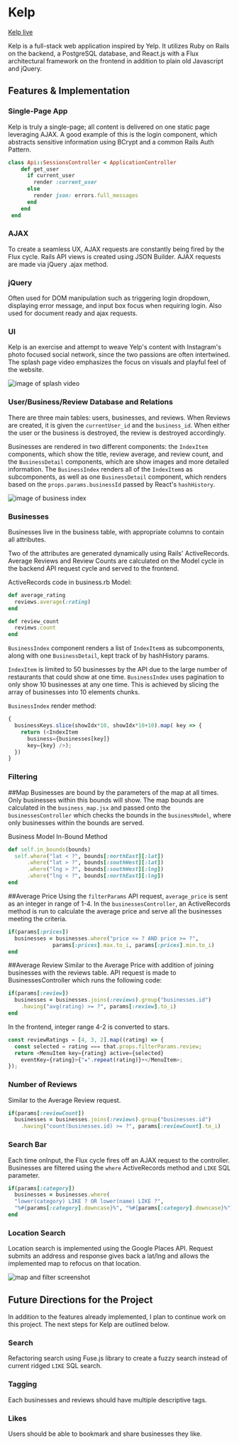 # Kelp

[Kelp live][heroku]

[heroku]: http://www.kelp.pw

Kelp is a full-stack web application inspired by Yelp.  It utilizes Ruby on Rails on the backend, a PostgreSQL database, and React.js with a Flux architectural framework on the frontend in addition to plain old Javascript and jQuery.

## Features & Implementation

### Single-Page App

Kelp is truly a single-page; all content is delivered on one static page leveraging AJAX. A good example of this is the login component, which abstracts sensitive information using BCrypt and a common Rails Auth Pattern.

```ruby
class Api::SessionsController < ApplicationController
    def get_user
      if current_user
        render :current_user
      else
        render json: errors.full_messages
      end
    end
 end
  ```

### AJAX
To create a seamless UX, AJAX requests are constantly being fired by the Flux cycle. Rails API views is created using JSON Builder. AJAX requests are made via jQuery .ajax method.

### jQuery
Often used for DOM manipulation such as triggering login dropdown, displaying error message, and input box focus when requiring login. Also used for document ready and ajax requests.

### UI
Kelp is an exercise and attempt to weave Yelp's content with Instagram's photo focused social network, since the two passions are often intertwined. The splash page video emphasizes the focus on visuals and playful feel of the website.

![image of splash video](docs/splash_vid.png)


### User/Business/Review Database and Relations

  There are three main tables: users, businesses, and reviews. When Reviews are created, it is given the `currentUser_id` and the `business_id`. When either the user or the business is destroyed, the review is destroyed accordingly.

  Businesses are rendered in two different components: the `IndexItem` components, which show the title, review average, and review count, and the `BusinessDetail` components, which are show images and more detailed information.  The `BusinessIndex` renders all of the `IndexItem`s as subcomponents, as well as one `BusinessDetail` component, which renders based on the `props.params.businessId` passed by React's `hashHistory`.

![image of business index](docs/business.png)

### Businesses

Businesses live in the business table, with appropriate columns to contain all attributes.

Two of the attributes are generated dynamically using Rails' ActiveRecords. Average Reviews and Review Counts are calculated on the Model cycle in the backend API request cycle and served to the frontend.

ActiveRecords code in business.rb Model:

```ruby
def average_rating
  reviews.average(:rating)
end

def review_count
  reviews.count
end
```

`BusinessIndex` component renders a list of `IndexItem`s as subcomponents, along with one `BusinessDetail`, kept track of by hashHistory params.

`IndexItem` is limited to 50 businesses by the API due to the large number of restaurants that could show at one time. `BusinessIndex` uses pagination to only show 10 businesses at any one time. This is achieved by slicing the array of businesses into 10 elements chunks.

`BusinessIndex` render method:

```javascript
{
  businessKeys.slice(showIdx*10, showIdx*10+10).map( key => {
    return (<IndexItem
      business={businesses[key]}
      key={key} />);
  })
}
```

### Filtering

##Map
Businesses are bound by the parameters of the map at all times. Only businesses within this bounds will show. The map bounds are calculated in the `business_map.jsx` and passed onto the `businessesController` which checks the bounds in the `businessModel`, where only businesses within the bounds are served.

Business Model In-Bound Method
```ruby
def self.in_bounds(bounds)
  self.where("lat < ?", bounds[:northEast][:lat])
      .where("lat > ?", bounds[:southWest][:lat])
      .where("lng > ?", bounds[:southWest][:lng])
      .where("lng < ?", bounds[:northEast][:lng])
end
```

##Average Price
Using the `filterParams` API request, `average_price` is sent as an integer in range of 1-4. In the `businessesController`, an ActiveRecords method is run to calculate the average price and serve all the businesses meeting the criteria.

```ruby
if(params[:prices])
  businesses = businesses.where("price <= ? AND price >= ?",
              params[:prices].max.to_i, params[:prices].min.to_i)
end
```

##Average Review
Similar to the Average Price with addition of joining businesses with the reviews table. API request is made to BusinessesController which runs the following code:

```ruby
if(params[:review])
  businesses = businesses.joins(:reviews).group("businesses.id")
    .having("avg(rating) >= ?", params[:review].to_i)
end
```

In the frontend, integer range 4-2 is converted to stars.

```javascript
const reviewRatings = [4, 3, 2].map((rating) => {
  const selected = rating === that.props.filterParams.review;
  return <MenuItem key={rating} active={selected}
    eventKey={rating}>{"★".repeat(rating)}+</MenuItem>;
});
```

### Number of Reviews
Similar to the Average Review request.

```ruby
if(params[:reviewCount])
  businesses = businesses.joins(:reviews).group("businesses.id")
    .having("count(businesses.id) >= ?", params[:reviewCount].to_i)
```

### Search Bar
Each time onInput, the Flux cycle fires off an AJAX request to the controller. Businesses are filtered using the `where` ActiveRecords method and `LIKE` SQL parameter.

```ruby
if(params[:category])
  businesses = businesses.where(
  "lower(category) LIKE ? OR lower(name) LIKE ?",
  "%#{params[:category].downcase}%", "%#{params[:category].downcase}%")
end
```

### Location Search
Location search is implemented using the Google Places API. Request submits an address and response gives back a lat/lng and allows the implemented map to refocus on that location.

![map and filter screenshot](docs/map_filter.png)

## Future Directions for the Project

In addition to the features already implemented, I plan to continue work on this project.  The next steps for Kelp are outlined below.

### Search

Refactoring search using Fuse.js library to create a fuzzy search instead of current ridged `LIKE` SQL search.

### Tagging

Each businesses and reviews should have multiple descriptive tags.

### Likes

Users should be able to bookmark and share businesses they like.

